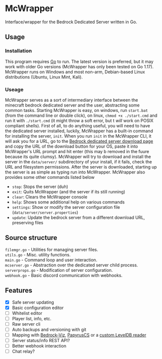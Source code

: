 # McWrapper
Interface/wrapper for the Bedrock Dedicated Server written in Go.

## Usage
### Installation
This program requires [Go](https://go.dev/) to run. The latest version is preferred, but it may work with older Go versions (McWrapper has only been tested on Go 1.17).
McWrapper runs on Windows and most non-arm, Debian-based Linux distributions (Ubuntu, Linux Mint, Kali). 
### Useage
McWrapper serves as a sort of intermediary interface between the minecraft bedrock dedicated server and the user, abstracting some common tasks. Starting McWrapper is easy, on windows, run `start.bat` (from the command line or double click), on linux, `chmod +x ./start.cmd` and run it with `./start.cmd` (it might throw a soft error, but t *will* work on POSIX compliant shells). First of all, to do anything useful, you will need to have the dedicated server installed, luckily, McWrapper has a built-in command for installing the server, `init`. When you run `init` in the McWrapper CLI, it will ask you for a URL, go to the [Bedrock dedicated server download page](https://www.minecraft.net/en-us/download/server/bedrock) and copy the URL of the download button for your OS, paste it into McWrapper's URL prompt and hit enter (this may b removed in the fuure because its quite clumsy). McWrapper will try to download and install the server in the `data/server/` subdirectory of your install, if it fails, check the URL and filesystem permissions. After the server is downloaded, starting up the server is as simple as typing run into McWrapper. McWrapper also provides some other commands listed below

 - `stop`: Stops the server (duh)
 - `exit`: Quits McWrapper (and the server if its still running)
 - `clear`: Clears the McWrapper console
 - `help`: Shows some additional help on various commands
 - `settings`: Show or modify the server configuration file (`data/server/server.properties`)
 - `update`: Update the bedrock server from a different download URL, preserving files


## Source structure
`filemgr.go`      - Utilities for managing server files. <br/>
`utils.go`        - Misc. utility functions. <br/>
`main.go`         - Command loop and user interaction. <br/>
`mcserver.go`     - Abstraction over the dedicated server child process. <br/>
`serverprops.go`  - Modification of server configuration. <br/>
`webhook.go`      - Basic discord communication with webhooks. <br/>

## Features
- [x] Safe server updating
- [x] Basic configuration editor
- [ ] Whitelist editor
- [ ] Player list, info, etc.
- [ ] Raw server cli
- [ ] Auto backups and versioning with git
- [ ] Mapping with [Bedrock-Viz](https://github.com/bedrock-viz/bedrock-viz), [PapyrusCS](https://github.com/papyrus-mc/papyruscs) or a [custom LevelDB reader](https://github.com/syndtr/goleveldb)
- [ ] Server status/info REST API?
- [ ] Better webhook interaction
- [ ] Chat relay?
